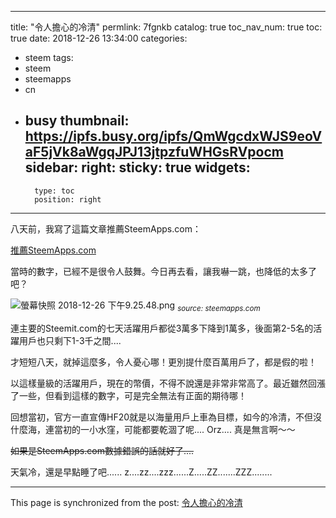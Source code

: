 
---
title: "令人擔心的冷清"
permlink: 7fgnkb
catalog: true
toc_nav_num: true
toc: true
date: 2018-12-26 13:34:00
categories:
- steem
tags:
- steem
- steemapps
- cn
- busy
thumbnail: https://ipfs.busy.org/ipfs/QmWgcdxWJS9eoVaF5jVk8aWgqJPJ13jtpzfuWHGsRVpocm
sidebar:
    right:
        sticky: true
widgets:
    -
        type: toc
        position: right
---


八天前，我寫了這篇文章推薦SteemApps.com：

[推薦SteemApps.com](https://steemit.com/steem/@deanliu/steemapps-com)

當時的數字，已經不是很令人鼓舞。今日再去看，讓我嚇一跳，也降低的太多了吧？

![螢幕快照 2018-12-26 下午9.25.48.png](https://ipfs.busy.org/ipfs/QmWgcdxWJS9eoVaF5jVk8aWgqJPJ13jtpzfuWHGsRVpocm)
<sub>*source: steemapps.com*</sub>

連主要的Steemit.com的七天活躍用戶都從3萬多下降到1萬多，後面第2-5名的活躍用戶也只剩下1-3千之間....

才短短八天，就掉這麼多，令人憂心哪！更別提什麼百萬用戶了，都是假的啦！

以這樣量級的活躍用戶，現在的幣價，不得不說還是非常非常高了。最近雖然回漲了一些，但看到這樣的數字，可是完全無法有正面的期待哪！

回想當初，官方一直宣傳HF20就是以海量用戶上車為目標，如今的冷清，不但沒什麼海，連當初的一小水窪，可能都要乾涸了呢.... Orz.... 真是無言啊～～

<del>如果是SteemApps.com數據錯誤的話就好了....</del> 

天氣冷，還是早點睡了吧...... z....zz....zzz......Z.....ZZ.......ZZZ........

- - -

This page is synchronized from the post: [令人擔心的冷清](https://steemit.com/@deanliu/7fgnkb)
